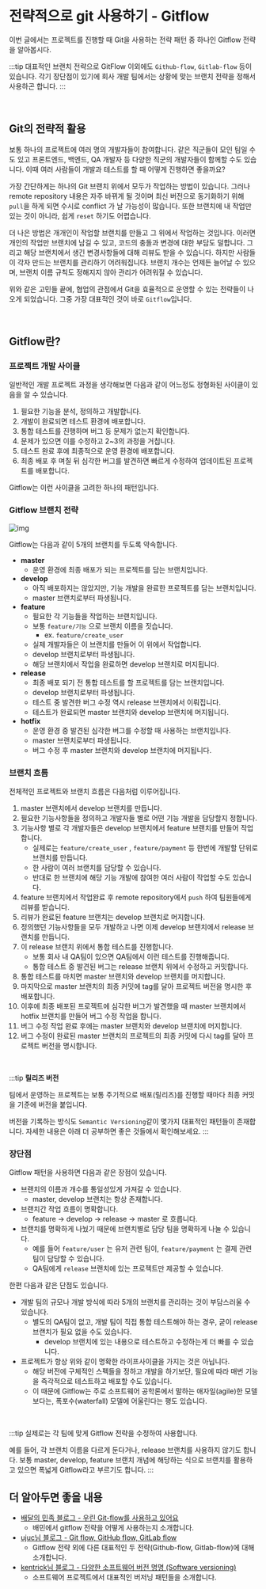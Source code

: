 # 전략적으로 git 사용하기 - Gitflow

이번 글에서는 프로젝트를 진행할 때 Git을 사용하는 전략 패턴 중 하나인 Gitflow 전략을 알아봅시다.

:::tip
대표적인 브랜치 전략으로 GitFlow 이외에도 `Github-flow`, `Gitlab-flow` 등이 있습니다. 
각기 장단점이 있기에 회사 개발 팀에서는 상황에 맞는 브랜치 전략을 정해서 사용하곤 합니다.
:::

<br>

## Git의 전략적 활용

보통 하나의 프로젝트에 여러 명의 개발자들이 참여합니다. 같은 직군들이 모인 팀일 수도 있고 프론트엔드, 백엔드, QA 개발자 등 다양한 직군의 개발자들이 함께할 수도 있습니다. 이때 여러 사람들이 개발과 테스트를 할 때 어떻게 진행하면 좋을까요?

가장 간단하게는 하나의 Git 브랜치 위에서 모두가 작업하는 방법이 있습니다. 그러나 remote repository 내용은 자주 바뀌게 될 것이며 최신 버전으로 동기화하기 위해 `pull`을 하게 되면 수시로 conflict 가 날 가능성이 많습니다. 또한 브랜치에 내 작업만 있는 것이 아니라, 쉽게 `reset` 하기도 어렵습니다.

더 나은 방법은 개개인이 작업할 브랜치를 만들고 그 위에서 작업하는 것입니다. 이러면 개인의 작업만 브랜치에 남길 수 있고, 코드의 충돌과 변경에 대한 부담도 덜합니다. 그리고 해당 브랜치에서 생긴 변경사항들에 대해 리뷰도 받을 수 있습니다. 하지만 사람들이 각자 만드는 브랜치를 관리하기 어려워집니다. 브랜치 개수는 언제든 늘어날 수 있으며, 브랜치 이름 규칙도 정해지지 않아 관리가 어려워질 수 있습니다.

위와 같은 고민들 끝에, 협업의 관점에서 Git을 효율적으로 운영할 수 있는 전략들이 나오게 되었습니다. 그중 가장 대표적인 것이 바로 `Gitflow`입니다.

<br>

## Gitflow란?

### 프로젝트 개발 사이클

일반적인 개발 프로젝트 과정을 생각해보면 다음과 같이 어느정도 정형화된 사이클이 있음을 알 수 있습니다.

1. 필요한 기능을 분석, 정의하고 개발합니다.
2. 개발이 완료되면 테스트 환경에 배포합니다.
3. 통합 테스트를 진행하며 버그 등 문제가 없는지 확인합니다.
4. 문제가 있으면 이를 수정하고 2~3의 과정을 거칩니다.
5. 테스트 완료 후에 최종적으로 운영 환경에 배포합니다.
6. 최종 배포 후 며칠 뒤 심각한 버그를 발견하면 빠르게 수정하여 업데이트된 프로젝트를 배포합니다.

Gitflow는 이런 사이클을 고려한 하나의 패턴입니다.

### Gitflow 브랜치 전략
![img](https://miro.medium.com/max/1400/1*9yJY7fyscWFUVRqnx0BM6A.png)

Gitflow는 다음과 같이 5개의 브랜치를 두도록 약속합니다.

- **master**
    - 운영 환경에 최종 배포가 되는 프로젝트를 담는 브랜치입니다.
- **develop**
    - 아직 배포하지는 않았지만, 기능 개발을 완료한 프로젝트를 담는 브랜치입니다.
    - master 브랜치로부터 파생됩니다.
- **feature**
    - 필요한 각 기능들을 작업하는 브랜치입니다.
    - 보통 `feature/기능` 으로 브랜치 이름을 짓습니다.
        - ex. `feature/create_user`
    - 실제 개발자들은 이 브랜치를 만들어 이 위에서 작업합니다.
    - develop 브랜치로부터 파생됩니다.
    - 해당 브랜치에서 작업을 완료하면 develop 브랜치로 머지됩니다.
- **release**
    - 최종 배포 되기 전 통합 테스트를 할 프로젝트를 담는 브랜치입니다.
    - develop 브랜치로부터 파생됩니다.
    - 테스트 중 발견한 버그 수정 역시 release 브랜치에서 이뤄집니다.
    - 테스트가 완료되면 master 브랜치와 develop 브랜치에 머지됩니다.
- **hotfix**
    - 운영 환경 중 발견된 심각한 버그를 수정할 때 사용하는 브랜치입니다.
    - master 브랜치로부터 파생됩니다.
    - 버그 수정 후 master 브랜치와 develop 브랜치에 머지됩니다.



### 브랜치 흐름

전체적인 프로젝트와 브랜치 흐름은 다음처럼 이루어집니다.

1. master 브랜치에서 develop 브랜치를 만듭니다.
2. 필요한 기능사항들을 정의하고 개발자들 별로 어떤 기능 개발을 담당할지 정합니다.
3. 기능사항 별로 각 개발자들은 develop 브랜치에서 feature 브랜치를 만들어 작업합니다.
    - 실제로는 `feature/create_user` , `feature/payment` 등 한번에 개발할 단위로 브랜치를 만듭니다.
    - 한 사람이 여러 브랜치를 담당할 수 있습니다.
    - 반대로 한 브랜치에 해당 기능 개발에 참여한 여러 사람이 작업할 수도 있습니다.
4. feature 브랜치에서 작업완료 후 remote repository에서 `push` 하여 팀원들에게 리뷰를 받습니다.
5. 리뷰가 완료된 feature 브랜치는 develop 브랜치로 머지합니다.
6. 정의했던 기능사항들을 모두 개발하고 나면 이제 develop 브랜치에서 release 브랜치를 만듭니다.
7. 이 release 브랜치 위에서 통합 테스트를 진행합니다.
    - 보통 회사 내 QA팀이 있으면 QA팀에서 이런 테스트를 진행해줍니다.
    - 통합 테스트 중 발견된 버그는 release 브랜치 위에서 수정하고 커밋합니다.
8. 통합 테스트를 마치면 master 브랜치와 develop 브랜치를 머지합니다.
9. 마지막으로 master 브랜치의 최종 커밋에 tag를 달아 프로젝트 버전을 명시한 후 배포합니다.
10. 이후에 최종 배포된 프로젝트에 심각한 버그가 발견했을 때 master 브랜치에서 hotfix 브랜치를 만들어 버그 수정 작업을 합니다.
11. 버그 수정 작업 완료 후에는 master 브랜치와 develop 브랜치에 머지합니다.
12. 버그 수정이 완료된 master 브랜치의 프로젝트의 최종 커밋에 다시 tag를 달아 프로젝트 버전을 명시합니다.

<br>

:::tip
**릴리즈 버전**

팀에서 운영하는 프로젝트는 보통 주기적으로 배포(릴리즈)를 진행할 때마다 최종 커밋을 기준에 버전을 붙입니다.

버전을 기록하는 방식도 `Semantic Versioning`같이 몇가지 대표적인 패턴들이 존재합니다. 자세한 내용은 아래 더 공부하면 좋은 것들에서 확인해보세요.
:::


### 장단점

Gitflow 패턴을 사용하면 다음과 같은 장점이 있습니다.

- 브랜치의 이름과 개수를 통일성있게 가져갈 수 있습니다.
    - master, develop 브랜치는 항상 존재합니다.
- 브랜치간 작업 흐름이 명확합니다.
    - feature -> develop -> release -> master 로 흐릅니다.
- 브랜치를 명확하게 나눴기 때문에 브랜치별로 담당 팀을 명확하게 나눌 수 있습니다.
    - 예를 들어 `feature/user` 는 유저 관련 팀이, `feature/payment` 는 결제 관련 팀이 담당할 수 있습니다.
    - QA팀에게 `release` 브랜치에 있는 프로젝트만 제공할 수 있습니다.

한편 다음과 같은 단점도 있습니다.

- 개발 팀의 규모나 개발 방식에 따라 5개의 브랜치를 관리하는 것이 부담스러울 수 있습니다.
  - 별도의 QA팀이 없고, 개발 팀이 직접 통합 테스트해야 하는 경우, 굳이 release 브랜치가 필요 없을 수도 있습니다.
    - develop 브랜치에 있는 내용으로 테스트하고 수정하는게 더 빠를 수 있습니다.
- 프로젝트가 항상 위와 같이 명확한 라이프사이클을 가지는 것은 아닙니다.
  - 해당 버전에 구체적인 스펙들을 정하고 개발을 하기보단, 필요에 따라 매번 기능을 즉각적으로 테스트하고 배포할 수도 있습니다.
  - 이 때문에 Gitflow는 주로 소프트웨어 공학론에서 말하는 애자일(agile)한 모델보다는, 폭포수(waterfall) 모델에 어울린다는 평도 있습니다.

<br>

:::tip
실제로는 각 팀에 맞게 Gitflow 전략을 수정하여 사용합니다.

예를 들어, 각 브랜치 이름을 다르게 둔다거나,  release 브랜치를 사용하지 않기도 합니다. 보통 master, develop, feature 브랜치 개념에 해당하는 식으로 브랜치를 활용하고 있으면 폭넓게 Gitflow라고 부르기도 합니다. 
:::
<br>

## 더 알아두면 좋을 내용

- [배달의 민족 블로그 - 우린 Git-flow를 사용하고 있어요](https://techblog.woowahan.com/2553/)
    - 배민에서 gitflow 전략을 어떻게 사용하는지 소개합니다.
- [ujuc님 블로그 - Git flow, GitHub flow, GitLab flow](https://ujuc.github.io/2015/12/16/git-flow-github-flow-gitlab-flow/)
    - Gitflow 전략 외에 다른 대표적인 두 전략(Github-flow, Gitlab-flow)에 대해 소개합니다.
- [kentrick님 블로그 - 다양한 소프트웨어 버전 명명 (Software versioning)](https://blog.sonim1.com/243)
    - 소프트웨어 프로젝트에서 대표적인 버저닝 패턴들을 소개합니다.
